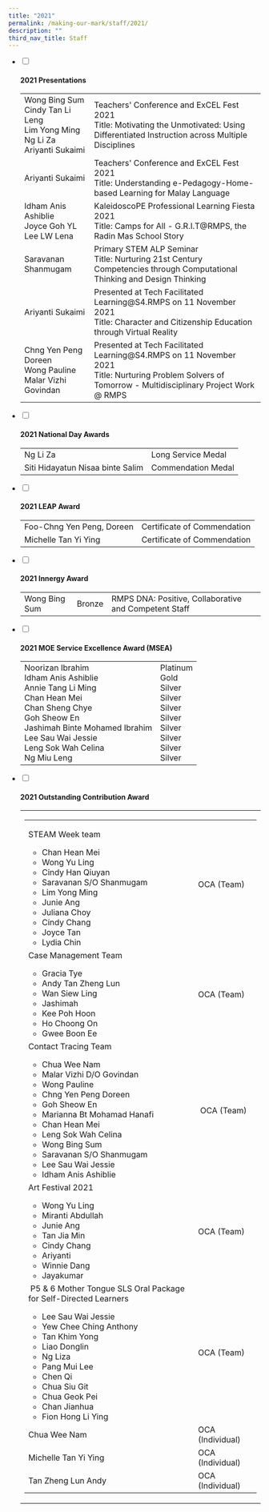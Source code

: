 ```yaml
---
title: "2021"
permalink: /making-our-mark/staff/2021/
description: ""
third_nav_title: Staff
---
```

<ul class="jekyllcodex_accordion">
<li><input id="accordion1" type="checkbox" /> <label for="accordion1"><h4><strong>2021 Presentations</strong></h4></label>
<div>
<table>
<tbody>
<tr>
<td>Wong Bing Sum<br />Cindy Tan Li Leng&nbsp;<br />Lim Yong Ming<br />Ng Li Za<br />Ariyanti Sukaimi</td>
<td>Teachers' Conference and ExCEL Fest 2021<br />Title: Motivating the Unmotivated: Using Differentiated Instruction across Multiple Disciplines</td>
</tr>
<tr>
<td>Ariyanti Sukaimi</td>
<td>Teachers' Conference and ExCEL Fest 2021<br />Title: Understanding e-Pedagogy-Home-based Learning for Malay Language</td>
</tr>
<tr>
<td>Idham Anis Ashiblie<br />Joyce Goh YL<br />Lee LW Lena</td>
<td>KaleidoscoPE Professional Learning Fiesta 2021<br />Title: Camps for All - G.R.I.T@RMPS, the Radin Mas School Story&nbsp;</td>
</tr>
<tr>
<td>Saravanan Shanmugam&nbsp;</td>
<td>Primary STEM ALP Seminar<br />Title: Nurturing 21st Century Competencies through Computational Thinking and Design Thinking&nbsp;</td>
</tr>
<tr>
<td>Ariyanti Sukaimi</td>
<td>Presented at Tech Facilitated Learning@S4.RMPS on 11 November 2021<br />Title: Character and Citizenship Education through Virtual Reality</td>
</tr>
<tr>
<td>Chng Yen Peng Doreen<br />Wong Pauline<br />Malar Vizhi Govindan</td>
<td>Presented at Tech Facilitated Learning@S4.RMPS on 11 November 2021<br />Title: Nurturing Problem Solvers of Tomorrow - Multidisciplinary Project Work @ RMPS</td>
</tr>
</tbody>
</table>
</div>
</li>
<li><input id="accordion2" type="checkbox" /> <label for="accordion2"><h4><strong>2021 National Day Awards</strong></h4></label>
<div>
<table>
<tbody>
<tr>
<td>Ng Li Za</td>
<td>Long Service Medal</td>
</tr>
<tr>
<td>Siti Hidayatun Nisaa binte Salim</td>
<td>Commendation Medal</td>
</tr>
</tbody>
</table>
</div>
</li>
<li><input id="accordion1" type="checkbox" /> <label for="accordion3"><h4><strong>2021 LEAP Award</strong></h4></label>
<div>
<table>
<tbody>
<tr>
<td>Foo-Chng Yen Peng, Doreen</td>
<td>Certificate of Commendation</td>
</tr>
<tr>
<td>Michelle Tan Yi Ying</td>
<td>Certificate of Commendation</td>
</tr>
</tbody>
</table>
</div>
</li>
<li><input id="accordion4" type="checkbox" /> <label for="accordion4"><h4><strong>2021 Innergy Award</strong></h4></label>
<div>
<table>
<tbody>
<tr>
<td>Wong Bing Sum</td>
<td>Bronze</td>
<td>RMPS DNA: Positive, Collaborative and Competent Staff</td>
</tr>
</tbody>
</table>
</div>
</li>
<li><input id="accordion5" type="checkbox" /> <label for="accordion5"><h4><strong>2021 MOE Service Excellence Award (MSEA)</strong></h4></label>
<div>
<table>
<tbody>
<tr>
<td>Noorizan Ibrahim<br />Idham Anis Ashiblie<br />Annie Tang Li Ming<br />Chan Hean Mei<br />Chan Sheng Chye<br />Goh Sheow En<br />Jashimah Binte Mohamed Ibrahim<br />Lee Sau Wai Jessie<br />Leng Sok Wah Celina<br />Ng Miu Leng</td>
<td>Platinum<br />Gold<br />Silver<br />Silver<br />Silver<br />Silver<br />Silver<br />Silver<br />Silver<br />Silver</td>
</tr>
</tbody>
</table>
</div>
</li>
<li><input id="accordion6" type="checkbox" /> <label for="accordion6"><h4><strong>2021 Outstanding Contribution Award</strong></h4></label>
<div>
<table>
<tbody>
<tr>
<td>
<table>
<tbody>
<tr>
<td>
<p>STEAM Week team</p>
<ul>
<li>Chan Hean Mei&nbsp;</li>
<li>Wong Yu Ling</li>
<li>Cindy Han Qiuyan</li>
<li>Saravanan S/O Shanmugam</li>
<li>Lim Yong Ming</li>
<li>Junie Ang</li>
<li>Juliana Choy</li>
<li>Cindy Chang</li>
<li>Joyce Tan</li>
<li>Lydia Chin</li>
</ul>
</td>
<td>OCA (Team)</td>
</tr>
<tr>
<td>Case Management Team<br />
<ul>
<li>Gracia Tye</li>
<li>Andy Tan Zheng Lun</li>
<li>Wan Siew Ling</li>
<li>Jashimah</li>
<li>Kee Poh Hoon</li>
<li>Ho Choong On</li>
<li>Gwee Boon Ee</li>
</ul>
</td>
<td>OCA (Team)</td>
</tr>
<tr>
<td>Contact Tracing Team&nbsp;<br />
<ul>
<li>Chua Wee Nam</li>
<li>Malar Vizhi D/O Govindan</li>
<li>Wong Pauline</li>
<li>Chng Yen Peng Doreen</li>
<li>Goh Sheow En</li>
<li>Marianna Bt Mohamad Hanafi</li>
<li>Chan Hean Mei</li>
<li>Leng Sok Wah Celina</li>
<li>Wong Bing Sum</li>
<li>Saravanan S/O Shanmugam</li>
<li>Lee Sau Wai Jessie</li>
<li>Idham Anis Ashiblie</li>
</ul>
</td>
<td>&nbsp;OCA (Team)</td>
</tr>
<tr>
<td>Art Festival 2021<br />
<ul>
<li>Wong Yu Ling</li>
<li>Miranti Abdullah</li>
<li>Junie Ang</li>
<li>Tan Jia Min</li>
<li>Cindy Chang</li>
<li>Ariyanti</li>
<li>Winnie Dang</li>
<li>Jayakumar&nbsp;</li>
</ul>
</td>
<td>OCA (Team)&nbsp;</td>
</tr>
<tr>
<td>&nbsp;P5 &amp; 6 Mother Tongue SLS Oral Package for Self-Directed Learners<br />
<ul>
<li>Lee Sau Wai Jessie</li>
<li>Yew Chee Ching Anthony</li>
<li>Tan Khim Yong</li>
<li>Liao Donglin</li>
<li>Ng Liza</li>
<li>Pang Mui Lee</li>
<li>Chen Qi</li>
<li>Chua Siu Git</li>
<li>Chua Geok Pei</li>
<li>Chan Jianhua</li>
<li>Fion Hong Li Ying</li>
</ul>
</td>
<td>OCA (Team)&nbsp;</td>
</tr>
<tr>
<td>Chua Wee Nam</td>
<td>OCA (Individual)&nbsp;</td>
</tr>
<tr>
<td>Michelle Tan Yi Ying</td>
<td>OCA (Individual)&nbsp;</td>
</tr>
<tr>
<td>Tan Zheng Lun Andy</td>
<td>OCA (Individual)&nbsp;</td>
</tr>
</tbody>
</table>
</td>
</tr>
</tbody>
</table>
</div>
</li>
</ul>